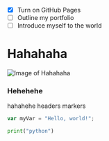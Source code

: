 - [x] Turn on GitHub Pages
- [ ] Outline my portfolio
- [ ] Introduce myself to the world

# Hahahaha
![Image of Hahahaha](https://stickerapp.co.uk/cdn-assets/images/stickers/511t.png)
### Hehehehe
hahahehe headers markers

``` javascript
var myVar = "Hello, world!";
```
``` python
print("python")
``` 

